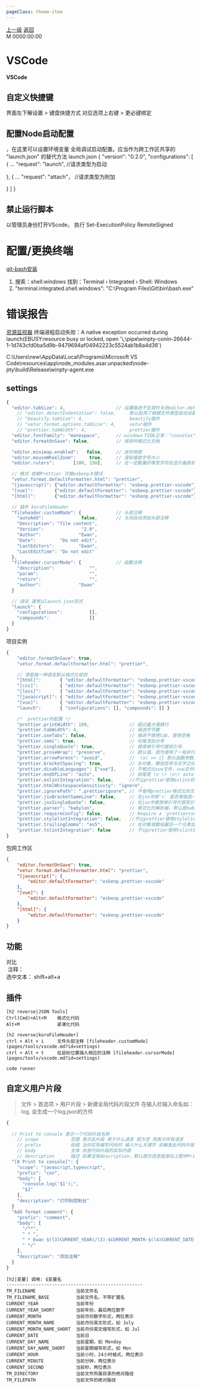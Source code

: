 ```yaml
---
pageClass: theme-item
---
```

<div class="extend-header">
    <div class="info">
        <div class="record">
            <a class="back" href="./">上一级</a>
            <a class="back" href="./">返回</a>
        </div>        
        <div class="mini">
            <span>M 0000:00:00</span>
        </div>
    </div>
    <div class="content"></div>
</div>
<div class="content-header">
<h1>VSCode</h1><strong>VSCode</strong>
</div>




## 自定义快捷键
界面左下解设置 > 键盘快捷方式 对应选项上右键 > 更必键绑定


## 配置Node启动配置
，在这里可以设置环境变量
全局调试启动配置。应当作为跨工作区共享的 \"launch.json\" 的替代方法
launch.json
{
 "version": "0.2.0",
 "configurations": [
  {
   ...
   "request": "launch", //请求类型为启动
 
  },
  {
  ...
   "request": "attach"， //请求类型为附加
 
  }
 ]
}




## 禁止运行脚本
以管理员身份打开VScode，
执行 Set-ExecutionPolicy RemoteSigned
# 配置/更换终端
[git-bash安装](../git/)
1. 搜索：shell:windows 找到：Terminal › Integrated › Shell: Windows
2. "terminal.integrated.shell.windows": "C:\\Program Files\\Git\\bin\\bash.exe"
# 错误报告
[资源监视器](../platform/)
终端进程启动失败：A native exception occurred during launch(EBUSY:resource busy or locked, open '\\,\pipe\winpty-conin-26644-1-1d743cfd0ba5d9b-9479694af04942223c5524ab1b8a4d36')

C:\Users\new\AppData\Local\Programs\Microsoft VS Code\resources\app\node_modules.asar.unpacked\node-pty\build\Release\winpty-agent.exe



## settings

```js
{  
  "editor.tabSize": 4,                   // 设置缩进不生效时关闭editor.detectIndentation 插件设置优先,再不行应如下插件设置
    // "editor.detectIndentation": false,     默认启用了根据文件类型自动设置tabSize
    // "beautify.tabSize": 4,                 beautify插件
    // "vetur.format.options.tabSize": 4,     vetur插件
    // "prettier.tabWidth": 4,                prettier插件
  "editor.fontFamily": "monospace",      // windows下IDE正常："consolas"
  "editor.formatOnSave": false,          // 保存时格式化文档

  "editor.minimap.enabled":   false,     // 迷你地图
  "editor.mouseWheelZoom":     true,     // 滚轮缩放字号大小
  "editor.rulers":       [100, 150],     // 在一定数量的等宽字符后显示垂直标尺

  // 格式 依赖Prettier 可搜esbenp关键词
  "vetur.format.defaultFormatter.html": "prettier",
  "[javascript]": {"editor.defaultFormatter": "esbenp.prettier-vscode"},
  "[vue]":        {"editor.defaultFormatter": "esbenp.prettier-vscode"},
  "[html]":       {"editor.defaultFormatter": "esbenp.prettier-vscode"},

  // 插件 koroFileHeader
  "fileheader.customMade": {             // 头部注释
    "autoAdd":              false,       // 关闭自动添加头部注释
    "Description": "file content",
    "Version":              "2.0",
    "Author":              "Ewan",
    "Date":         "Do not edit",
    "LastEditors":         "Ewan",
    "LastEditTime": "Do not edit"
  },
  "fileheader.cursorMode": {             // 函数注释
    "description":             "",
    "param":                   "",
    "return":                  "",
    "author":              "Ewan"
  }

  // 调试 通常以launch.json形式
  "launch": {
    "configurations":          [],
    "compounds":               []
  }
}
```

项目实例
```js
{
    "editor.formatOnSave": true,
    "vetur.format.defaultFormatter.html": "prettier",

    // 使能每一种语言默认格式化规则
    "[html]":       { "editor.defaultFormatter": "esbenp.prettier-vscode" },
    "[css]":        { "editor.defaultFormatter": "esbenp.prettier-vscode" },
    "[less]":       { "editor.defaultFormatter": "esbenp.prettier-vscode" },
    "[javascript]": { "editor.defaultFormatter": "esbenp.prettier-vscode" },
    "[vue]":        { "editor.defaultFormatter": "esbenp.prettier-vscode" },    
    "launch":       { "configurations": [], "compounds": [] }

    /*  prettier的配置 */
    "prettier.printWidth": 100,               // 超过最大值换行
    "prettier.tabWidth": 4,                   // 缩进字节数
    "prettier.useTabs": false,                // 缩进不使用tab，使用空格
    "prettier.semi": true,                    // 句尾添加分号
    "prettier.singleQuote": true,             // 使用单引号代替双引号
    "prettier.proseWrap": "preserve",         // 默认值。因为使用了一些折行敏感型的渲染器（如GitHub comment）而按照markdown文本样式进行折行
    "prettier.arrowParens": "avoid",          //  (x) => {} 箭头函数参数只有一个时是否要有小括号。avoid：省略括号
    "prettier.bracketSpacing": true,          // 在对象，数组括号与文字之间加空格 "{ foo: bar }"
    "prettier.disableLanguages": ["vue"],     // 不格式化vue文件，vue文件的格式化单独设置
    "prettier.endOfLine": "auto",             // 结尾是 \n \r \n\r auto
    "prettier.eslintIntegration": false,      //不让prettier使用eslint的代码格式进行校验
    "prettier.htmlWhitespaceSensitivity": "ignore",
    "prettier.ignorePath": ".prettierignore", // 不使用prettier格式化的文件填写在项目的.prettierignore文件中
    "prettier.jsxBracketSameLine": false,     // 在jsx中把'>' 是否单独放一行
    "prettier.jsxSingleQuote": false,         // 在jsx中使用单引号代替双引号
    "prettier.parser": "babylon",             // 格式化的解析器，默认是babylon
    "prettier.requireConfig": false,          // Require a 'prettierconfig' to format prettier
    "prettier.stylelintIntegration": false,   //不让prettier使用stylelint的代码格式进行校验
    "prettier.trailingComma": "es5",          // 在对象或数组最后一个元素后面是否加逗号（在ES5中加尾逗号）
    "prettier.tslintIntegration": false       // 不让prettier使用tslint的代码格式进行校验
}

```

包网工作区
```json
{
    "editor.formatOnSave": true,
    "vetur.format.defaultFormatter.html": "prettier",
    "[javascript]": {
        "editor.defaultFormatter": "esbenp.prettier-vscode"
    },
    "[vue]": {
        "editor.defaultFormatter": "esbenp.prettier-vscode"
    },
    "[html]": {
        "editor.defaultFormatter": "esbenp.prettier-vscode"
    }
}
```

## 功能

对比<br>
<img :src="$withBase('images/compare.jpg')">
注释：<br>
   选中文本： shift+alt+a<br>

## 插件

```O table link
[h2 reverse|JSON Tools]
Ctrl(Cmd)+Alt+M    格式化代码
Alt+M              紧凑化代码

[h2 reverse|koroFileHeader]
ctrl + Alt + i     文件头部注释 [fileheader.customMade](pages/tools/vscode.md?id=settings)
ctrl + Alt + t     在鼠标位置插入相应的注释 [fileheader.cursorMode](pages/tools/vscode.md?id=settings)

code runner
```

## 自定义用户片段
> 文件 > 首选项 > 用户片段 > 新建全局代码片段文件 
在输入栏输入命名如：log, 会生成一个log.json的方件
```js
{
  
  // Print to console 表示一个代码片段名称
	// scope            范围 表示此片段 用于什么语言 若为空 则表示所有语言
	// prefix           前缀 当你实际编写代码时 输入什么关键字 会触发此代码片段 如 con
	// body             主体 存放代码片段的实际内容
	// description      描述 如果没有description，默认提示信息是类似上图中Print to console一样的信息
  "[0 Print to console]": {
    "scope": "javascript,typescript",
    "prefix": "con",
    "body": [
      "console.log('$1');",
      "$2"
    ],
    "description": "打印到控制台"
  }
  "Add format comment": {
    "prefix": "comment",
    "body": [
      "/**",
      " * ",
      " * Ewan $(l3)CURRENT_YEAR(/l3)-$CURRENT_MONTH-$(l4)CURRENT_DATE(/l4) $CURRENT_HOUR:$(l5)CURRENT_MINUTE(/l5)",
      " */"
    ],
    "description": "添加注释"
  }
}
```


```table
[h2|变量] 调用: $变量名
---------------------------------------------------
TM_FILENAME               当前文件名
TM_FILENAME_BASE          当前文件名，不带扩展名
CURRENT_YEAR              当前年份
CURRENT_YEAR_SHORT        当前年份，最后两位数字
CURRENT_MONTH             当前月份数字形式，两位表示
CURRENT_MONTH_NAME        当前月份英文形式，如 July
CURRENT_MONTH_NAME_SHORT  当前月份英文缩写形式，如 Jul
CURRENT_DATE              当前日
CURRENT_DAY_NAME          当前星期，如 Monday
CURRENT_DAY_NAME_SHORT    当前星期缩写形式，如 Mon
CURRENT_HOUR              当前小时，24小时格式，两位表示
CURRENT_MINUTE            当前分钟，两位表示
CURRENT_SECOND            当前秒，两位表示
TM_DIRECTORY              当前文件所属目录的绝对路径
TM_FILEPATH               当前文件的绝对路径
```


